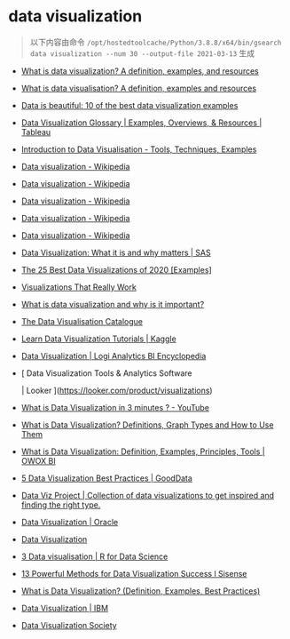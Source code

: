 
data visualization
==================


> 以下内容由命令 `/opt/hostedtoolcache/Python/3.8.8/x64/bin/gsearch data visualization --num 30 --output-file 2021-03-13` 生成

- [What is data visualization? A definition, examples, and resources](https://www.tableau.com/learn/articles/data-visualization)
- [What is data visualisation? A definition, examples and resources](https://www.tableau.com/en-gb/learn/articles/data-visualization)
- [Data is beautiful: 10 of the best data visualization examples](https://www.tableau.com/learn/articles/best-beautiful-data-visualization-examples)
- [Data Visualization Glossary | Examples, Overviews, & Resources | Tableau](https://www.tableau.com/learn/articles/data-visualization/glossary)
- [Introduction to Data Visualisation - Tools, Techniques, Examples](https://www.mygreatlearning.com/blog/introduction-to-data-visualisation-why-is-it-important/)
- [Data visualization - Wikipedia](https://en.wikipedia.org/wiki/Data_visualization)
- [Data visualization - Wikipedia](https://en.wikipedia.org/wiki/Data_visualization#Underpinnings)
- [Data visualization - Wikipedia](https://en.wikipedia.org/wiki/Data_visualization#History)
- [Data visualization - Wikipedia](https://en.wikipedia.org/wiki/Data_visualization#Techniques)
- [Data visualization - Wikipedia](https://en.wikipedia.org/wiki/Data_visualization#Data_presentation_architecture)
- [Data Visualization: What it is and why matters | SAS](https://www.sas.com/en_us/insights/big-data/data-visualization.html)
- [The 25 Best Data Visualizations of 2020 [Examples]](https://visme.co/blog/best-data-visualizations/)
- [Visualizations That Really Work](https://hbr.org/2016/06/visualizations-that-really-work)
- [What is data visualization and why is it important?](https://searchbusinessanalytics.techtarget.com/definition/data-visualization)
- [The Data Visualisation Catalogue](https://datavizcatalogue.com/)
- [Learn Data Visualization Tutorials | Kaggle](https://www.kaggle.com/learn/data-visualization)
- [Data Visualization | Logi Analytics BI Encyclopedia](https://www.logianalytics.com/resources/bi-encyclopedia/data-visualization/)
- [
        Data Visualization Tools & Analytics Software
        
        
     | Looker
    ](https://looker.com/product/visualizations)
- [What is Data Visualization in 3 minutes ? - YouTube](https://www.youtube.com/watch?v=VyhLRJVoIrI)
- [What is Data Visualization? Definitions, Graph Types and How to Use Them](https://www.klipfolio.com/resources/articles/what-is-data-visualization)
- [What is Data Visualization: Definition, Examples, Principles, Tools | OWOX BI](https://www.owox.com/blog/articles/data-visualization/)
- [5 Data Visualization Best Practices | GoodData](https://www.gooddata.com/blog/5-data-visualization-best-practices-0)
- [Data Viz Project | Collection of data visualizations to get inspired and finding the right type.](https://datavizproject.com/)
- [Data Visualization | Oracle](https://www.oracle.com/business-analytics/data-visualization.html)
- [Data Visualization](https://socviz.co/)
- [3 Data visualisation | R for Data Science](https://r4ds.had.co.nz/data-visualisation.html)
- [13 Powerful Methods for Data Visualization Success l Sisense](https://www.sisense.com/blog/10-useful-ways-visualize-data-examples/)
- [What is Data Visualization? (Definition, Examples, Best Practices)](https://venngage.com/blog/data-visualization/)
- [Data Visualization  | IBM](https://www.ibm.com/analytics/data-visualization)
- [Data Visualization Society](https://www.datavisualizationsociety.com/)
